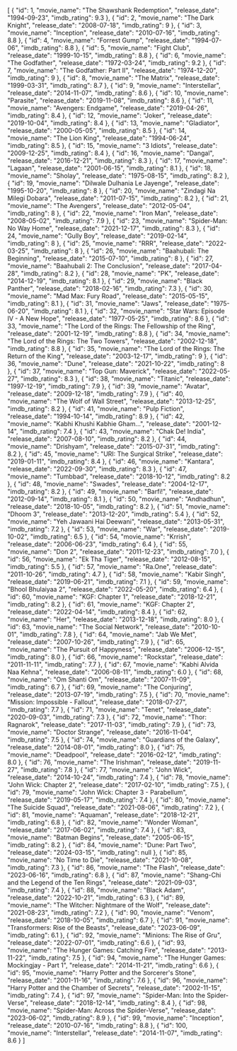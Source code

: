 [
  {
    "id": 1,
    "movie_name": "The Shawshank Redemption",
    "release_date": "1994-09-23",
    "imdb_rating": 9.3
  },
  {
    "id": 2,
    "movie_name": "The Dark Knight",
    "release_date": "2008-07-18",
    "imdb_rating": 9
  },
  {
    "id": 3,
    "movie_name": "Inception",
    "release_date": "2010-07-16",
    "imdb_rating": 8.8
  },
  {
    "id": 4,
    "movie_name": "Forrest Gump",
    "release_date": "1994-07-06",
    "imdb_rating": 8.8
  },
  {
    "id": 5,
    "movie_name": "Fight Club",
    "release_date": "1999-10-15",
    "imdb_rating": 8.8
  },
  {
    "id": 6,
    "movie_name": "The Godfather",
    "release_date": "1972-03-24",
    "imdb_rating": 9.2
  },
  {
    "id": 7,
    "movie_name": "The Godfather: Part II",
    "release_date": "1974-12-20",
    "imdb_rating": 9
  },
  {
    "id": 8,
    "movie_name": "The Matrix",
    "release_date": "1999-03-31",
    "imdb_rating": 8.7
  },
  {
    "id": 9,
    "movie_name": "Interstellar",
    "release_date": "2014-11-07",
    "imdb_rating": 8.6
  },
  {
    "id": 10,
    "movie_name": "Parasite",
    "release_date": "2019-11-08",
    "imdb_rating": 8.6
  },
  {
    "id": 11,
    "movie_name": "Avengers: Endgame",
    "release_date": "2019-04-26",
    "imdb_rating": 8.4
  },
  {
    "id": 12,
    "movie_name": "Joker",
    "release_date": "2019-10-04",
    "imdb_rating": 8.4
  },
  {
    "id": 13,
    "movie_name": "Gladiator",
    "release_date": "2000-05-05",
    "imdb_rating": 8.5
  },
  {
    "id": 14,
    "movie_name": "The Lion King",
    "release_date": "1994-06-24",
    "imdb_rating": 8.5
  },
  {
    "id": 15,
    "movie_name": "3 Idiots",
    "release_date": "2009-12-25",
    "imdb_rating": 8.4
  },
  {
    "id": 16,
    "movie_name": "Dangal",
    "release_date": "2016-12-21",
    "imdb_rating": 8.3
  },
  {
    "id": 17,
    "movie_name": "Lagaan",
    "release_date": "2001-06-15",
    "imdb_rating": 8.1
  },
  {
    "id": 18,
    "movie_name": "Sholay",
    "release_date": "1975-08-15",
    "imdb_rating": 8.2
  },
  {
    "id": 19,
    "movie_name": "Dilwale Dulhania Le Jayenge",
    "release_date": "1995-10-20",
    "imdb_rating": 8
  },
  {
    "id": 20,
    "movie_name": "Zindagi Na Milegi Dobara",
    "release_date": "2011-07-15",
    "imdb_rating": 8.2
  },
  {
    "id": 21,
    "movie_name": "The Avengers",
    "release_date": "2012-05-04",
    "imdb_rating": 8
  },
  {
    "id": 22,
    "movie_name": "Iron Man",
    "release_date": "2008-05-02",
    "imdb_rating": 7.9
  },
  {
    "id": 23,
    "movie_name": "Spider-Man: No Way Home",
    "release_date": "2021-12-17",
    "imdb_rating": 8.3
  },
  {
    "id": 24,
    "movie_name": "Gully Boy",
    "release_date": "2019-02-14",
    "imdb_rating": 8
  },
  {
    "id": 25,
    "movie_name": "RRR",
    "release_date": "2022-03-25",
    "imdb_rating": 8
  },
  {
    "id": 26,
    "movie_name": "Baahubali: The Beginning",
    "release_date": "2015-07-10",
    "imdb_rating": 8
  },
  {
    "id": 27,
    "movie_name": "Baahubali 2: The Conclusion",
    "release_date": "2017-04-28",
    "imdb_rating": 8.2
  },
  {
    "id": 28,
    "movie_name": "PK",
    "release_date": "2014-12-19",
    "imdb_rating": 8.1
  },
  {
    "id": 29,
    "movie_name": "Black Panther",
    "release_date": "2018-02-16",
    "imdb_rating": 7.3
  },
  {
    "id": 30,
    "movie_name": "Mad Max: Fury Road",
    "release_date": "2015-05-15",
    "imdb_rating": 8.1
  },
  {
    "id": 31,
    "movie_name": "Jaws",
    "release_date": "1975-06-20",
    "imdb_rating": 8.1
  },
  {
    "id": 32,
    "movie_name": "Star Wars: Episode IV - A New Hope",
    "release_date": "1977-05-25",
    "imdb_rating": 8.6
  },
  {
    "id": 33,
    "movie_name": "The Lord of the Rings: The Fellowship of the Ring",
    "release_date": "2001-12-19",
    "imdb_rating": 8.8
  },
  {
    "id": 34,
    "movie_name": "The Lord of the Rings: The Two Towers",
    "release_date": "2002-12-18",
    "imdb_rating": 8.8
  },
  {
    "id": 35,
    "movie_name": "The Lord of the Rings: The Return of the King",
    "release_date": "2003-12-17",
    "imdb_rating": 9
  },
  {
    "id": 36,
    "movie_name": "Dune",
    "release_date": "2021-10-22",
    "imdb_rating": 8
  },
  {
    "id": 37,
    "movie_name": "Top Gun: Maverick",
    "release_date": "2022-05-27",
    "imdb_rating": 8.3
  },
  {
    "id": 38,
    "movie_name": "Titanic",
    "release_date": "1997-12-19",
    "imdb_rating": 7.9
  },
  {
    "id": 39,
    "movie_name": "Avatar",
    "release_date": "2009-12-18",
    "imdb_rating": 7.9
  },
  {
    "id": 40,
    "movie_name": "The Wolf of Wall Street",
    "release_date": "2013-12-25",
    "imdb_rating": 8.2
  },
  {
    "id": 41,
    "movie_name": "Pulp Fiction",
    "release_date": "1994-10-14",
    "imdb_rating": 8.9
  },
  {
    "id": 42,
    "movie_name": "Kabhi Khushi Kabhie Gham...",
    "release_date": "2001-12-14",
    "imdb_rating": 7.4
  },
  {
    "id": 43,
    "movie_name": "Chak De! India",
    "release_date": "2007-08-10",
    "imdb_rating": 8.2
  },
  {
    "id": 44,
    "movie_name": "Drishyam",
    "release_date": "2015-07-31",
    "imdb_rating": 8.2
  },
  {
    "id": 45,
    "movie_name": "URI: The Surgical Strike",
    "release_date": "2019-01-11",
    "imdb_rating": 8.4
  },
  {
    "id": 46,
    "movie_name": "Kantara",
    "release_date": "2022-09-30",
    "imdb_rating": 8.3
  },
  {
    "id": 47,
    "movie_name": "Tumbbad",
    "release_date": "2018-10-12",
    "imdb_rating": 8.2
  },
  {
    "id": 48,
    "movie_name": "Swades",
    "release_date": "2004-12-17",
    "imdb_rating": 8.2
  },
  {
    "id": 49,
    "movie_name": "Barfi!",
    "release_date": "2012-09-14",
    "imdb_rating": 8.1
  },
  {
    "id": 50,
    "movie_name": "Andhadhun",
    "release_date": "2018-10-05",
    "imdb_rating": 8.2
  },
  {
    "id": 51,
    "movie_name": "Dhoom 3",
    "release_date": "2013-12-20",
    "imdb_rating": 5.4
  },
  {
    "id": 52,
    "movie_name": "Yeh Jawaani Hai Deewani",
    "release_date": "2013-05-31",
    "imdb_rating": 7.2
  },
  {
    "id": 53,
    "movie_name": "War",
    "release_date": "2019-10-02",
    "imdb_rating": 6.5
  },
  {
    "id": 54,
    "movie_name": "Krrish",
    "release_date": "2006-06-23",
    "imdb_rating": 6.4
  },
  {
    "id": 55,
    "movie_name": "Don 2",
    "release_date": "2011-12-23",
    "imdb_rating": 7.0
  },
  {
    "id": 56,
    "movie_name": "Ek Tha Tiger",
    "release_date": "2012-08-15",
    "imdb_rating": 5.5
  },
  {
    "id": 57,
    "movie_name": "Ra.One",
    "release_date": "2011-10-26",
    "imdb_rating": 4.7
  },
  {
    "id": 58,
    "movie_name": "Kabir Singh",
    "release_date": "2019-06-21",
    "imdb_rating": 7.1
  },
  {
    "id": 59,
    "movie_name": "Bhool Bhulaiyaa 2",
    "release_date": "2022-05-20",
    "imdb_rating": 6.4
  },
  {
    "id": 60,
    "movie_name": "KGF: Chapter 1",
    "release_date": "2018-12-21",
    "imdb_rating": 8.2
  },
  {
    "id": 61,
    "movie_name": "KGF: Chapter 2",
    "release_date": "2022-04-14",
    "imdb_rating": 8.4
  },
  {
    "id": 62,
    "movie_name": "Her",
    "release_date": "2013-12-18",
    "imdb_rating": 8.0
  },
  {
    "id": 63,
    "movie_name": "The Social Network",
    "release_date": "2010-10-01",
    "imdb_rating": 7.8
  },
  {
    "id": 64,
    "movie_name": "Jab We Met",
    "release_date": "2007-10-26",
    "imdb_rating": 7.9
  },
  {
    "id": 65,
    "movie_name": "The Pursuit of Happyness",
    "release_date": "2006-12-15",
    "imdb_rating": 8.0
  },
  {
    "id": 66,
    "movie_name": "Rockstar",
    "release_date": "2011-11-11",
    "imdb_rating": 7.7
  },
  {
    "id": 67,
    "movie_name": "Kabhi Alvida Naa Kehna",
    "release_date": "2006-08-11",
    "imdb_rating": 6.0
  },
  {
    "id": 68,
    "movie_name": "Om Shanti Om",
    "release_date": "2007-11-09",
    "imdb_rating": 6.7
  },
  {
    "id": 69,
    "movie_name": "The Conjuring",
    "release_date": "2013-07-19",
    "imdb_rating": 7.5
  },
  {
    "id": 70,
    "movie_name": "Mission: Impossible - Fallout",
    "release_date": "2018-07-27",
    "imdb_rating": 7.7
  },
  {
    "id": 71,
    "movie_name": "Tenet",
    "release_date": "2020-09-03",
    "imdb_rating": 7.3
  },
  {
    "id": 72,
    "movie_name": "Thor: Ragnarok",
    "release_date": "2017-11-03",
    "imdb_rating": 7.9
  },
  {
    "id": 73,
    "movie_name": "Doctor Strange",
    "release_date": "2016-11-04",
    "imdb_rating": 7.5
  },
  {
    "id": 74,
    "movie_name": "Guardians of the Galaxy",
    "release_date": "2014-08-01",
    "imdb_rating": 8.0
  },
  {
    "id": 75,
    "movie_name": "Deadpool",
    "release_date": "2016-02-12",
    "imdb_rating": 8.0
  },
  {
    "id": 76,
    "movie_name": "The Irishman",
    "release_date": "2019-11-27",
    "imdb_rating": 7.8
  },
  {
    "id": 77,
    "movie_name": "John Wick",
    "release_date": "2014-10-24",
    "imdb_rating": 7.4
  },
  {
    "id": 78,
    "movie_name": "John Wick: Chapter 2",
    "release_date": "2017-02-10",
    "imdb_rating": 7.5
  },
  {
    "id": 79,
    "movie_name": "John Wick: Chapter 3 - Parabellum",
    "release_date": "2019-05-17",
    "imdb_rating": 7.4
  },
  {
    "id": 80,
    "movie_name": "The Suicide Squad",
    "release_date": "2021-08-06",
    "imdb_rating": 7.2
  },
  {
    "id": 81,
    "movie_name": "Aquaman",
    "release_date": "2018-12-21",
    "imdb_rating": 6.8
  },
  {
    "id": 82,
    "movie_name": "Wonder Woman",
    "release_date": "2017-06-02",
    "imdb_rating": 7.4
  },
  {
    "id": 83,
    "movie_name": "Batman Begins",
    "release_date": "2005-06-15",
    "imdb_rating": 8.2
  },
  {
    "id": 84,
    "movie_name": "Dune: Part Two",
    "release_date": "2024-03-15",
    "imdb_rating": null
  },
  {
    "id": 85,
    "movie_name": "No Time to Die",
    "release_date": "2021-10-08",
    "imdb_rating": 7.3
  },
  {
    "id": 86,
    "movie_name": "The Flash",
    "release_date": "2023-06-16",
    "imdb_rating": 6.8
  },
  {
    "id": 87,
    "movie_name": "Shang-Chi and the Legend of the Ten Rings",
    "release_date": "2021-09-03",
    "imdb_rating": 7.4
  },
  {
    "id": 88,
    "movie_name": "Black Adam",
    "release_date": "2022-10-21",
    "imdb_rating": 6.3
  },
  {
    "id": 89,
    "movie_name": "The Witcher: Nightmare of the Wolf",
    "release_date": "2021-08-23",
    "imdb_rating": 7.2
  },
  {
    "id": 90,
    "movie_name": "Venom",
    "release_date": "2018-10-05",
    "imdb_rating": 6.7
  },
  {
    "id": 91,
    "movie_name": "Transformers: Rise of the Beasts",
    "release_date": "2023-06-09",
    "imdb_rating": 6.1
  },
  {
    "id": 92,
    "movie_name": "Minions: The Rise of Gru",
    "release_date": "2022-07-01",
    "imdb_rating": 6.6
  },
  {
    "id": 93,
    "movie_name": "The Hunger Games: Catching Fire",
    "release_date": "2013-11-22",
    "imdb_rating": 7.5
  },
  {
    "id": 94,
    "movie_name": "The Hunger Games: Mockingjay - Part 1",
    "release_date": "2014-11-21",
    "imdb_rating": 6.6
  },
  {
    "id": 95,
    "movie_name": "Harry Potter and the Sorcerer's Stone",
    "release_date": "2001-11-16",
    "imdb_rating": 7.6
  },
  {
    "id": 96,
    "movie_name": "Harry Potter and the Chamber of Secrets",
    "release_date": "2002-11-15",
    "imdb_rating": 7.4
  },
  {
    "id": 97,
    "movie_name": "Spider-Man: Into the Spider-Verse",
    "release_date": "2018-12-14",
    "imdb_rating": 8.4
  },
  {
    "id": 98,
    "movie_name": "Spider-Man: Across the Spider-Verse",
    "release_date": "2023-06-02",
    "imdb_rating": 8.9
  },
  {
    "id": 99,
    "movie_name": "Inception",
    "release_date": "2010-07-16",
    "imdb_rating": 8.8
  },
  {
    "id": 100,
    "movie_name": "Interstellar",
    "release_date": "2014-11-07",
    "imdb_rating": 8.6
  }
]